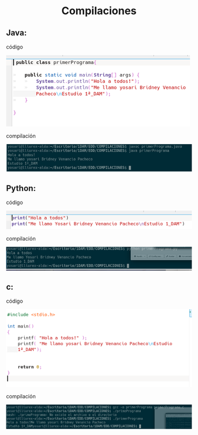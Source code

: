 <center><h1>Compilaciones</h1></center>

## Java:

código

![Alt text](image-1.png)

compilación

![Alt text](image.png)

## Python:

código

![Alt text](image-3.png)

compilación

![Alt text](image-2.png)

## c:
 

 código

![Alt text](image-5.png)

compilación

![Alt text](image-4.png)

